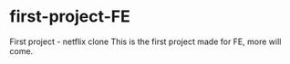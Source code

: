 # first-project-FE
First project - netflix clone
This is the first project made for FE, more will come.
